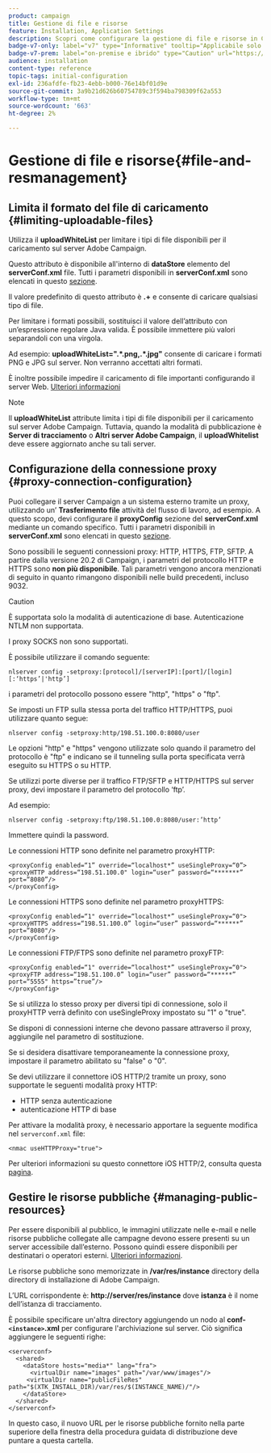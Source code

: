 ```yaml
---
product: campaign
title: Gestione di file e risorse
feature: Installation, Application Settings
description: Scopri come configurare la gestione di file e risorse in Campaign
badge-v7-only: label="v7" type="Informative" tooltip="Applicabile solo a Campaign Classic v7"
badge-v7-prem: label="on-premise e ibrido" type="Caution" url="https://experienceleague.adobe.com/docs/campaign-classic/using/installing-campaign-classic/architecture-and-hosting-models/hosting-models-lp/hosting-models.html?lang=it" tooltip="Applicabile solo alle distribuzioni on-premise e ibride"
audience: installation
content-type: reference
topic-tags: initial-configuration
exl-id: 236afdfe-fb23-4ebb-b000-76e14bf01d9e
source-git-commit: 3a9b21d626b60754789c3f594ba798309f62a553
workflow-type: tm+mt
source-wordcount: '663'
ht-degree: 2%

---
```


# Gestione di file e risorse{#file-and-resmanagement}



## Limita il formato del file di caricamento {#limiting-uploadable-files}

Utilizza il **uploadWhiteList** per limitare i tipi di file disponibili per il caricamento sul server Adobe Campaign.

Questo attributo è disponibile all&#39;interno di **dataStore** elemento del **serverConf.xml** file. Tutti i parametri disponibili in **serverConf.xml** sono elencati in questo [sezione](../../installation/using/the-server-configuration-file.md).

Il valore predefinito di questo attributo è **.+** e consente di caricare qualsiasi tipo di file.

Per limitare i formati possibili, sostituisci il valore dell’attributo con un’espressione regolare Java valida. È possibile immettere più valori separandoli con una virgola.

Ad esempio: **uploadWhiteList=&quot;.&#42;.png,.&#42;.jpg&quot;** consente di caricare i formati PNG e JPG sul server. Non verranno accettati altri formati.

È inoltre possibile impedire il caricamento di file importanti configurando il server Web. [Ulteriori informazioni](web-server-configuration.md)

>[!NOTE]
>
>Il **uploadWhiteList** attribute limita i tipi di file disponibili per il caricamento sul server Adobe Campaign. Tuttavia, quando la modalità di pubblicazione è **Server di tracciamento** o **Altri server Adobe Campaign**, il **uploadWhitelist** deve essere aggiornato anche su tali server.

## Configurazione della connessione proxy {#proxy-connection-configuration}

Puoi collegare il server Campaign a un sistema esterno tramite un proxy, utilizzando un’ **Trasferimento file** attività del flusso di lavoro, ad esempio. A questo scopo, devi configurare il **proxyConfig** sezione del **serverConf.xml** mediante un comando specifico. Tutti i parametri disponibili in **serverConf.xml** sono elencati in questo [sezione](../../installation/using/the-server-configuration-file.md).

Sono possibili le seguenti connessioni proxy: HTTP, HTTPS, FTP, SFTP. A partire dalla versione 20.2 di Campaign, i parametri del protocollo HTTP e HTTPS sono **non più disponibile**. Tali parametri vengono ancora menzionati di seguito in quanto rimangono disponibili nelle build precedenti, incluso 9032.

>[!CAUTION]
>
>È supportata solo la modalità di autenticazione di base. Autenticazione NTLM non supportata.
>
>I proxy SOCKS non sono supportati.
>

È possibile utilizzare il comando seguente:

```
nlserver config -setproxy:[protocol]/[serverIP]:[port]/[login][:‘https’|'http’]
```

i parametri del protocollo possono essere &quot;http&quot;, &quot;https&quot; o &quot;ftp&quot;.

Se imposti un FTP sulla stessa porta del traffico HTTP/HTTPS, puoi utilizzare quanto segue:

```
nlserver config -setproxy:http/198.51.100.0:8080/user
```

Le opzioni &quot;http&quot; e &quot;https&quot; vengono utilizzate solo quando il parametro del protocollo è &quot;ftp&quot; e indicano se il tunneling sulla porta specificata verrà eseguito su HTTPS o su HTTP.

Se utilizzi porte diverse per il traffico FTP/SFTP e HTTP/HTTPS sul server proxy, devi impostare il parametro del protocollo ‘ftp’.


Ad esempio:

```
nlserver config -setproxy:ftp/198.51.100.0:8080/user:’http’
```

Immettere quindi la password.

Le connessioni HTTP sono definite nel parametro proxyHTTP:

```
<proxyConfig enabled=“1” override=“localhost*” useSingleProxy=“0”>
<proxyHTTP address=“198.51.100.0" login=“user” password=“*******” port=“8080”/>
</proxyConfig>
```

Le connessioni HTTPS sono definite nel parametro proxyHTTPS:

```
<proxyConfig enabled=“1" override=“localhost*” useSingleProxy=“0">
<proxyHTTPS address=“198.51.100.0” login=“user” password=“******” port=“8080"/>
</proxyConfig>
```

Le connessioni FTP/FTPS sono definite nel parametro proxyFTP:

```
<proxyConfig enabled=“1" override=“localhost*” useSingleProxy=“0">
<proxyFTP address=“198.51.100.0” login=“user” password=“******” port=“5555" https=”true”/>
</proxyConfig>
```

Se si utilizza lo stesso proxy per diversi tipi di connessione, solo il proxyHTTP verrà definito con useSingleProxy impostato su &quot;1&quot; o &quot;true&quot;.

Se disponi di connessioni interne che devono passare attraverso il proxy, aggiungile nel parametro di sostituzione.

Se si desidera disattivare temporaneamente la connessione proxy, impostare il parametro abilitato su &quot;false&quot; o &quot;0&quot;.

Se devi utilizzare il connettore iOS HTTP/2 tramite un proxy, sono supportate le seguenti modalità proxy HTTP:

* HTTP senza autenticazione
* autenticazione HTTP di base

Per attivare la modalità proxy, è necessario apportare la seguente modifica nel `serverconf.xml` file:

```
<nmac useHTTPProxy="true">
```

Per ulteriori informazioni su questo connettore iOS HTTP/2, consulta questa [pagina](../../delivery/using/about-mobile-app-channel.md).

## Gestire le risorse pubbliche {#managing-public-resources}

Per essere disponibili al pubblico, le immagini utilizzate nelle e-mail e nelle risorse pubbliche collegate alle campagne devono essere presenti su un server accessibile dall’esterno. Possono quindi essere disponibili per destinatari o operatori esterni. [Ulteriori informazioni](../../installation/using/deploying-an-instance.md#managing-public-resources).

Le risorse pubbliche sono memorizzate in **/var/res/instance** directory della directory di installazione di Adobe Campaign.

L’URL corrispondente è: **http://server/res/instance** dove **istanza** è il nome dell’istanza di tracciamento.

È possibile specificare un&#39;altra directory aggiungendo un nodo al **conf-`<instance>`.xml** per configurare l&#39;archiviazione sul server. Ciò significa aggiungere le seguenti righe:

```
<serverconf>
  <shared>
    <dataStore hosts="media*" lang="fra">
      <virtualDir name="images" path="/var/www/images"/>
     <virtualDir name="publicFileRes" path="$(XTK_INSTALL_DIR)/var/res/$(INSTANCE_NAME)/"/>
    </dataStore>
  </shared>
</serverconf>
```

In questo caso, il nuovo URL per le risorse pubbliche fornito nella parte superiore della finestra della procedura guidata di distribuzione deve puntare a questa cartella.
